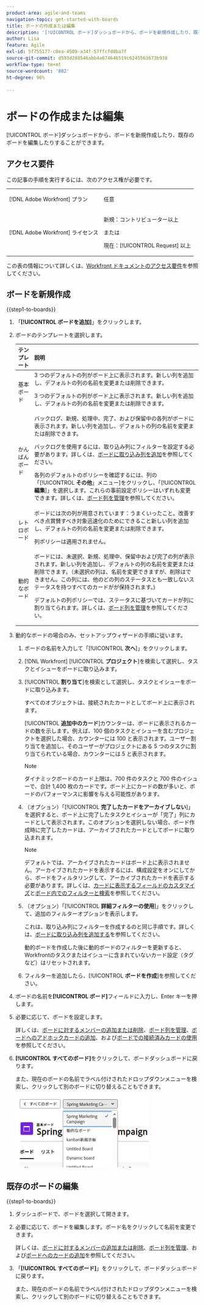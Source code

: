 ```yaml
---
product-area: agile-and-teams
navigation-topic: get-started-with-boards
title: ボードの作成または編集
description: '[!UICONTROL ボード]ダッシュボードから、ボードを新規作成したり、既存のボードを編集したりすることができます。'
author: Lisa
feature: Agile
exl-id: 5f755177-c8ea-4509-a34f-57ffcfd8ba7f
source-git-commit: d593d288546abb4a674646519c6245563673b938
workflow-type: tm+mt
source-wordcount: '802'
ht-degree: 96%

---
```


# ボードの作成または編集

<!-- Audited: 12/2023 -->

[!UICONTROL ボード]ダッシュボードから、ボードを新規作成したり、既存のボードを編集したりすることができます。

## アクセス要件

この記事の手順を実行するには、次のアクセス権が必要です。

<table style="table-layout:auto"> 
 <col> 
 <col> 
 <tbody> 
  <tr> 
   <td role="rowheader">[!DNL Adobe Workfront] プラン</td> 
   <td> <p>任意</p> </td> 
  </tr> 
    <tr> 
   <td role="rowheader">[!DNL Adobe Workfront] ライセンス</td> 
   <td> <p>新規：コントリビューター以上 </p>
 <p>または</p> 
<p>現在：[!UICONTROL Request] 以上 </p> 
</td> 
  </tr>
 </tbody> 
</table>

この表の情報について詳しくは、[Workfront ドキュメントのアクセス要件](/help/quicksilver/administration-and-setup/add-users/access-levels-and-object-permissions/access-level-requirements-in-documentation.md)を参照してください。

## ボードを新規作成

{{step1-to-boards}}

1. 「**[!UICONTROL ボードを追加]**」をクリックします。

1. ボードのテンプレートを選択します。

   | テンプレート | 説明 |
   |---------|----------|
   | 基本ボード | 3 つのデフォルトの列がボード上に表示されます。新しい列を追加し、デフォルトの列の名前を変更または削除できます。 <p>3 つのデフォルトの列がボード上に表示されます。新しい列を追加し、デフォルトの列の名前を変更または削除できます。 |
   | かんばんボード | バックログ、新規、処理中、完了、および保留中の各列がボードに表示されます。新しい列を追加し、デフォルトの列の名前を変更または削除できます。<p>バックログを使用するには、取り込み列にフィルターを設定する必要があります。詳しくは、[ボードに取り込み列を追加](/help/quicksilver/agile/use-boards-agile-planning-tools/add-intake-column-to-board.md)を参照してください。 <p>各列のデフォルトのポリシーを確認するには、列の「[!UICONTROL **その他**」メニュー]をクリックし、「[!UICONTROL **編集**]」を選択します。これらの事前設定ポリシーはいずれも変更できます。詳しくは、[ボード列を管理](/help/quicksilver/agile/get-started-with-boards/manage-board-columns.md)を参照してください。 |
   | レトロボード | ボードには次の列が用意されています：うまくいったこと。改善すべき点賞賛すべき対象迅速化のためにできること新しい列を追加し、デフォルトの列の名前を変更または削除できます。 <p>列ポリシーは適用されません。 |
   | 動的なボード | ボードには、未選択、新規、処理中、保留中および完了の列が表示されます。新しい列を追加し、デフォルトの列の名前を変更または削除できます。（未選択の列は、名前を変更できますが、削除はできません。この列には、他のどの列のステータスとも一致しないステータスを持つすべてのカードがが保持されます。) <p>デフォルトの列ポリシーでは、ステータスに基づいてカードが列に割り当てられます。詳しくは、[ボード列を管理](/help/quicksilver/agile/get-started-with-boards/manage-board-columns.md)を参照してください。 |

1. 動的なボードの場合のみ、セットアップウィザードの手順に従います。

   1. ボードの名前を入力して「[!UICONTROL **次へ**]」をクリックします。
   1. [!DNL Workfront] [!UICONTROL **プロジェクト**]&#x200B;を検索して選択し、タスクとイシューをボードに取り込みます。
   1. [!UICONTROL **割り当て**]&#x200B;を検索として選択し、タスクとイシューをボードに取り込みます。

      すべてのオブジェクトは、接続されたカードとしてボード上に表示されます。

      [!UICONTROL **追加中のカード**]&#x200B;カウンターは、ボードに表示されるカードの数を示します。例えば、100 個のタスクとイシューを含むプロジェクトを選択した場合、カウンターには 100 と表示されます。ユーザー割り当てを追加し、そのユーザーがプロジェクトにある 5 つのタスクに割り当てられている場合、カウンターには 5 と表示されます。

      >[!NOTE]
      >
      >ダイナミックボードのカード上限は、700 件のタスクと 700 件のイシューで、合計 1,400 枚のカードです。ボード上にカードの数が多いと、ボードのパフォーマンスに影響を与える可能性があります。

   1. （オプション）「[!UICONTROL **完了したカードをアーカイブしない**]」を選択すると、ボード上に完了したタスクとイシューが「完了」列にカードとして表示されます。このオプションを選択しない場合、ボード作成時に完了したカードは、アーカイブされたカードとしてボードに取り込まれます。

      >[!NOTE]
      >
      >デフォルトでは、アーカイブされたカードはボード上に表示されません。アーカイブされたカードを表示するには、構成設定をオンにしてから、ボードをフィルタリングして、アーカイブされたカードを表示する必要があります。詳しくは、[カードに表示するフィールドのカスタマイズ](/help/quicksilver/agile/get-started-with-boards/customize-fields-on-card.md)と[ボード内でのフィルターと検索](/help/quicksilver/agile/get-started-with-boards/filter-search-in-board.md)を参照してください。

   1. （オプション）「[!UICONTROL **詳細フィルターの使用**]」をクリックして、追加のフィルターオプションを表示します。

      これは、取り込み列にフィルターを作成するのと同じ手順です。詳しくは、[ボードに取り込み列を追加する](/help/quicksilver/agile/use-boards-agile-planning-tools/add-intake-column-to-board.md)を参照してください。

      動的ボードを作成した後に動的ボードのフィルターを更新すると、Workfrontのタスクまたはイシューに含まれていないカード設定（タグなど）はリセットされます。

   1. フィルターを追加したら、[!UICONTROL **ボードを作成**]&#x200B;を参照してください。

1. ボードの名前を&#x200B;**[!UICONTROL ボード]**&#x200B;フィールドに入力し、Enter キーを押します。
1. 必要に応じて、ボードを設定します。

   詳しくは、[ボードに対するメンバーの追加または削除](../../agile/get-started-with-boards/add-members-to-board.md)、[ボード列を管理](../../agile/get-started-with-boards/manage-board-columns.md)、[ボードへのアドホックカードの追加](../../agile/get-started-with-boards/add-card-to-board.md)、および[ボードでの接続済みカードの使用](/help/quicksilver/agile/get-started-with-boards/connected-cards.md)を参照してください。

1. **[!UICONTROL すべてのボード]**&#x200B;をクリックして、ボードダッシュボードに戻ります。

   また、現在のボードの名前でラベル付けされたドロップダウンメニューを検索し、クリックして別のボードに切り替えることもできます。

   ![ボードのリスト](assets/boards-button-list-of-boards-350x188.png)

## 既存のボードの編集

{{step1-to-boards}}

1. ダッシュボードで、ボードを選択して開きます。
1. 必要に応じて、ボードを編集します。ボード名をクリックして名前を変更できます。

   詳しくは、[ボードに対するメンバーの追加または削除](../../agile/get-started-with-boards/add-members-to-board.md)、[ボード列を管理](../../agile/get-started-with-boards/manage-board-columns.md)、および[ボードへのカードの追加](../../agile/get-started-with-boards/add-card-to-board.md)を参照してください。

1. 「**[!UICONTROL すべてのボード]**」をクリックして、ボードダッシュボードに戻ります。

   また、現在のボードの名前でラベル付けされたドロップダウンメニューを検索し、クリックして別のボードに切り替えることもできます。
